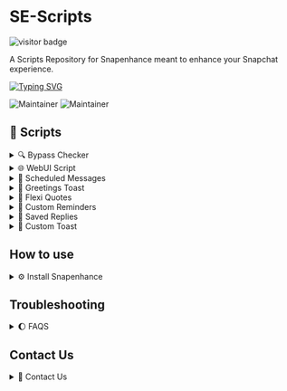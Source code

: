 # SE-Scripts

![visitor badge](https://visitor-badge.laobi.icu/badge?page_id=SE-Scripts.visitor-badge&right_text=My%20Page%20Visitors)

A Scripts Repository for Snapenhance meant to enhance your Snapchat experience.

[![Typing SVG](https://readme-typing-svg.demolab.com?font=Fira+Code&weight=700&duration=2500&pause=500&color=A9F75A&center=true&vCenter=true&width=435&lines=HI+THERE+%F0%9F%91%8B%F0%9F%8F%BB!;WELCOME+TO+SE-SCRIPTS+%E2%9C%A8;CREATED+BY+ΞTΞRNAL+%E2%9C%A8;CO-SUPPORTED+BY+BEING+ZAIN+%E2%9C%A8)](https://git.io/typing-svg)

![Maintainer](https://img.shields.io/badge/Creator-ΞTΞRNAL-black) ![Maintainer](https://img.shields.io/badge/Collabrator-Being_Zain-black)

## 📖 Scripts

<details closed>
<summary> 🔍 Bypass Checker </summary>

- **Name:** bypass_checker  
- **Version:** 1.6  
- **Last Updated:** July 17, 2025  
- **Author:**  ΞTΞRNAL
- **Description:** A script which detects if the bypass that has been implemented is working on newer versions of Snapchat

## 📌 Features

- `Detects if the Bypass is working`
- `Notifies the user through toast messages`

## ⬇️ Download

To download the latest version of the script, choose one of the following options:

1. **Import from URL:**

   Copy & paste this URL in your script loader or environment:

   [Press & Hold to Copy URL](https://raw.githubusercontent.com/particle-box/SE-Scripts/main/scripts/bypass_checker.js)

2. **Download from GitHub:**

   Click below to download the `Bypass Checker` script directly from GitHub:

   [Download Bypass Checker](https://github.com/particle-box/SE-Scripts/blob/main/scripts/bypass_checker.js).

## 🖼️ Screenshots

<p align="center">
  <img src="scripts/screenshots/bypass_checker_1.jpg" width="45%" style="margin-right:10px;" />
  <img src="scripts/screenshots/bypass_checker_2.jpg" width="45%" />
</p>

</details>


<details closed>
<summary>🌐 WebUI Script </summary>

- **Name:** webui_script
- **Version:** 1.2  
- **Last Updated:** July 22, 2025  
- **Author:** ΞTΞRNAL & bocajthomas
- **Description:** This script displays a WebUI in Snapchat which allows you to play Games, read News, listen to the Radio, etc.

## 📌 Features

- Play games  
- Read news  
- Listen to Radio

## 🔽 Download

To download the latest version of the script, choose one of the following options:

1. **Import from URL:**

   Copy & paste this URL in your script loader or environment:  
   [Press & Hold to Copy URL](https://raw.githubusercontent.com/particle-box/SE-Scripts/refs/heads/main/scripts/webui_script.js)

2. **Download from GitHub:**

   Click below to download the `WebUI` script directly from GitHub:  
   [Download WebUI Script](https://github.com/particle-box/SE-Scripts/blob/main/scripts%2Fwebui_script.js)

## 📸 Screenshots

<p align="center">
  <img src="scripts/screenshots/webui_1.jpg" width="45%" style="margin-right:10px;" />
  <img src="scripts/screenshots/webui_2.jpg" width="45%" />
</p>

</details>

<details closed>
<summary> 📩 Scheduled Messages </summary>

- **Name:** scheduled_messages
- **Version:** 2.8
- **Last Updated:** April 15, 2025
- **Author:** ΞTΞRNAL
- **Credits:** rhunk & bocajthomas
- **Requirements:** Only works on SE versions released after 20/08/24
- **Description:** A Script That Allows For Scheduling Messages. Please don't remove Snapchat from the background when your message is scheduled.

## Features

- `Quick Schedule Option`
- `Custom Scheduling`
- `Translations`
- `Recuring Schedule`

## Download 

To download the latest version of the script, choose one of the following options:

1. **Import from URL:**

   Copy & paste this url in the `Import from URL` button in the scripts tab.

   [Press & Hold to Copy URL](https://raw.githubusercontent.com/particle-box/SE-Scripts/main/scripts/scheduled_messages.js)

2. **Download from GitHub:**

   Click the link below to download `Scheduled Messages` directly from GitHub:

   [Download Scheduled Messages](https://github.com/particle-box/SE-Scripts/blob/main/scripts/scheduled_messages.js)
  
## Screenshots

  <p align="center">
  <img src="scripts/screenshots/scheduled_messages_1.jpg" width="45%" style="margin-right:10px;" />
  <img src="scripts/screenshots/scheduled_messages_2.jpg" width="45%" />
  </p>

</details>

<details closed>
<summary> 🌸 Greetings Toast </summary>

- **Name:** greetings_toast
- **Version:** 3.2
- **Last Updated:** April 15, 2025
- **Author:** ΞTΞRNAL
- **Description:** A Script that shows a greetings toast on the startup of Snapchat.

## Features 

- `Dynamic Greetings`
- `User Input`
- `Diverse Greeting Presets`
- `Test Functionality`
- `Input Validation`

## Download 

To download the latest version of the script, choose one of the following options:

1. **Import from URL:**

   Copy & paste this url in the `Import from URL` button in the scripts tab.

   [Press & Hold to Copy URL](https://raw.githubusercontent.com/particle-box/SE-Scripts/main/scripts/greetings_toast.js)

2. **Download from GitHub:**

   Click the link below to download `Greetings Toast` directly from GitHub:

   [Download Greetings Toast](https://github.com/particle-box/SE-Scripts/blob/main/scripts/greetings_toast.js)

</details>

<details closed>
<summary> 🌙 Flexi Quotes </summary>

- **Name:** flexi_quotes
- **Version:** 5.2
- **Last Updated:** April 15, 2025
- **Author:** ΞTΞRNAL & bocajthomas
- **Description:** A Script that shows a random motivation quote dialog on the startup of Snapchat.

## Features 

- `Extensive Quote Collection`
- `Dual Display`
- `Customizable font & Color`
- `Customizable Display Mode`
- `Hex Code Testing`
- `Motivate Your Friends`

## Download

To download the latest version of the script, choose one of the following options:

1. **Import from URL:**

   Copy & paste this url in the `Import from URL` button in the scripts tab.

   [Press & Hold to Copy URL](https://raw.githubusercontent.com/particle-box/SE-Scripts/main/scripts/flexi_quotes.js)

2. **Download from GitHub:**

   Click the link below to download `Flexi Quotes` directly from GitHub:

   [Download Flexi Quotes](https://github.com/particle-box/SE-Scripts/blob/main/scripts/flexi_quotes.js)

## Screenshots
  
  <p align="center">
  <img src="scripts/screenshots/flexi_quotes_1.jpeg" width="45%" style="margin-right:10px;" />
  <img src="scripts/screenshots/flexi_quotes_2.jpeg" width="45%" />
</p>

</details>

<details closed>
<summary> 🥹 Custom Reminders</summary>

 **Name:** custom_reminders
- **Version:** 1.2
- **Last Updated:** April 15, 2025
- **Author:** ΞTΞRNAL
- **Description:** A Script that shows custom reminders with countdowns based on specified dates.

## Features 

- `Custom Message Input`
- `Dynamic Countdown Messages`
- `Testing Functionality`
- `Input Validation Checks`

## Download 

To download the latest version of the script, choose one of the following options:

1. **Import from URL:**

   Copy & paste this url in the `Import from URL` button in the scripts tab.

   [Press & Hold to Copy URL](https://raw.githubusercontent.com/particle-box/SE-Scripts/main/scripts/custom_reminders.js)

2. **Download from GitHub:**

   Click the link below to download `Custom Reminders` directly from GitHub:

   [Download Custom Reminders](https://github.com/particle-box/SE-Scripts/blob/main/scripts/custom_reminders.js)

## Screenshots
 
  <p align="center">
  <img src="scripts/screenshots/custom_reminders_1.jpg" width="45%" style="margin-right:10px;" />
  <img src="scripts/screenshots/custom_reminders_2.jpg" width="45%" />
</p>

</details>

<details closed>
<summary> 🪷 Saved Replies </summary>
  
- **Name:** saved_replies
- **Version:** 1.6
- **Last Updated:** April 15, 2025
- **Author:** ΞTΞRNAL
- **Description:** A Script That Allows Users to Save and Send Custom Replies


## Features 

- `Saved Replies Functionality`
- `View Saved Replies`
- `Direct Action On Saved Replies`
- `Persistence Of Saved Replies`
- `User Interface Enhancements`
 
## Download 

To download the latest version of the script, choose one of the following options:

1. **Import from URL:**

   Copy & paste this url in the `Import from URL` button in the scripts tab.

   [Press & Hold to Copy URL](https://raw.githubusercontent.com/particle-box/SE-Scripts/main/scripts/saved_replies.js)
   
2. **Download from GitHub:**

   Click the link below to download `Saved Replies` directly from GitHub:

   [Download Saved Replies](https://github.com/particle-box/SE-Scripts/blob/main/scripts/saved_replies.js)
  
## Screenshots
  
  <p align="center">
  <img src="scripts/screenshots/saved_replies_1.jpg" width="45%" style="margin-right:10px;" />
  <img src="scripts/screenshots/saved_replies_2.jpg" width="45%" />
</p>

</details>

<details closed>
  <summary> 🐥 Custom Toast </summary>

- **Name:** custom_toast
- **Version:** 1.6
- **Last Updated:** April 15, 2025
- **Author:** Gabriel Modz, bocajthomas & ΞTΞRNAL
- **Description:** A Script that shows a custom toast on the startup of Snapchat.

## Features 

- `Custom Message Toast`
- `Testing Functionality`

## Download 

To download the latest version of the script, choose one of the following options:

1. **Import from URL:**

   Copy & paste this url in the `Import from URL` button in the scripts tab.

   [Press & Hold to Copy URL](https://raw.githubusercontent.com/particle-box/SE-Scripts/main/scripts/custom_toast.js)
   
2. **Download from GitHub:**

   Click the link below to download `Custom Toast` directly from GitHub:

   [Download Custom Toast](https://github.com/particle-box/SE-Scripts/blob/main/scripts/custom_toast.js)

## Screenshots

  <p align="center">
  <img src="scripts/screenshots/custom_toast_1.jpg" width="45%" style="margin-right:10px;" />
  <img src="scripts/screenshots/custom_toast_2.jpg" width="45%" />
</p>

</details>

## How to use

<details closed>
  <summary> ⚙️ Install Snapenhance </summary>
  
Follow these steps to install and use the script:

1. **Download & Install Snapenhance:**

   *Ignore this step if you already have Snapenhance installed.*

   Click on this link for furthur instructions on how to install `Snapenhance`:
   
   [Installation Guide](https://hypernotepad.com/n/ec03baa34f4665df)

3. **Download the Script(Follow either of the two methods):**

   - **Download from GitHub:**
     - The link will open the script file on GitHub.
     - Click on the three dots icon on the top right corner & then click on the "Download" button.

   - **Import from URL:**
     - Copy the url by pressing and holding it and then paste it in the `Import from URL` button in the Scripts tab of Snapenhance.
       
4. **Installation:**
   *Ignore this step if you have followed the `Import from URL` Method*
   - Copy the script to your Scripts folder.

5. **Enable the Script:**

   - Open Snapenhance.
   - Navigate to the 'Scripts' section and enable the script.

6. **Configuration:**

   - Go to the script settings to customize options like custom toast, username, date of birth, etc.

   </details>

## Troubleshooting

   <details closed>
  <summary> 🌔 FAQS </summary>

- **Failed to Import Script!**
  - You have to first give Snapenhance access to your Scripts Folder.(To do this, head over to the Scripts Tab in Snapenhance)
 
- **Snapenhance crashes when I import the script/When I open the `Scripts` Tab!!**
  - This is due to duplicate scripts existing in your scripts folder. Head over to your File Manager and navigate to your Scripts Folder and Delete all the duplicate scripts.
 
- **Tapping on Import From URL Button Does Nothing!**
  - Please follow the `Download from GitHub` method.

- **Script Not Working:**
  - Ensure the script is placed in the correct folder.
  - Check if the script is enabled in Snapenhance.

- **Toasts not showing up sometimes**
  - Scripts like custom_toast.js, greetings_toast.js, etc which are based on toasts require Snapchat to be closed completely then opened. If you have just pressed the home button to exit Snapchat and reopened Snapchat again, the toast might not show up. You also need to clear Snapchat from the recents menu or exit it properly in order for the toast to show up.

 </details>

## Contact Us

<details closed>
<summary> 💭 Contact Us </summary>
If you encounter any issues with these script, feel free to contact me : https://t.me/particle_box
If you have any suggestions PM me right here, https://t.me/za1n_al1

</details>
